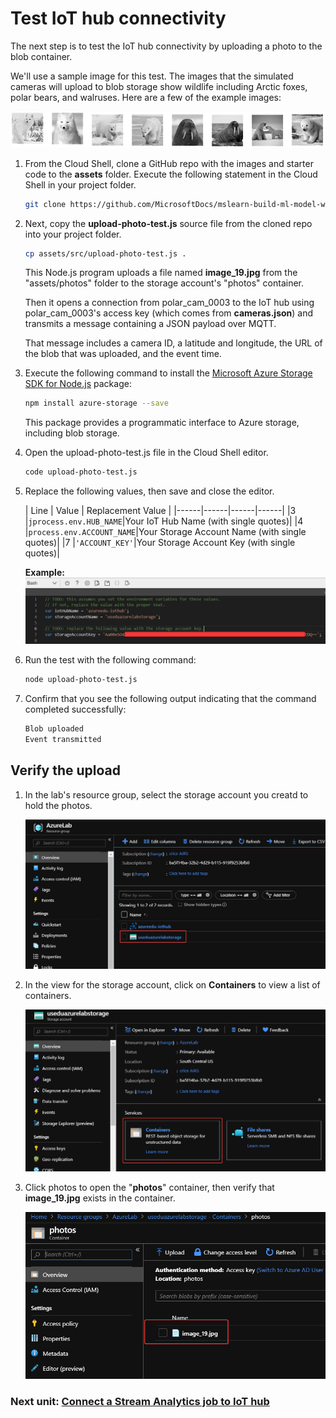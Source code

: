 # Test IoT hub connectivity
The next step is to test the IoT hub connectivity by uploading a photo to the blob container.

We'll use a sample image for this test. The images that the simulated cameras will upload to blob storage show wildlife including Arctic foxes, polar bears, and walruses. Here are a few of the example images:  

![Wildlife photos](media/5-wildlife-images.png)

1. From the Cloud Shell, clone a GitHub repo with the images and starter code to the **assets** folder. Execute the following statement in the Cloud Shell in your project folder.
    ```bash
    git clone https://github.com/MicrosoftDocs/mslearn-build-ml-model-with-azure-stream-analytics.git assets
    ```
1. Next, copy the **upload-photo-test.js** source file from the cloned repo into your project folder.
    ```bash
    cp assets/src/upload-photo-test.js .
    ```

    This Node.js program uploads a file named **image_19.jpg** from the "assets/photos" folder to the storage account's "photos" container.

    Then it opens a connection from polar_cam_0003 to the IoT hub using polar_cam_0003's access key (which comes from **cameras.json**) and transmits a message containing a JSON payload over MQTT.

    That message includes a camera ID, a latitude and longitude, the URL of the blob that was uploaded, and the event time.

1. Execute the following command to install the [Microsoft Azure Storage SDK for Node.js](https://www.npmjs.com/package/azure-storage) package:
    ```bash
    npm install azure-storage --save
    ```
    This package provides a programmatic interface to Azure storage, including blob storage.

1. Open the upload-photo-test.js file in the Cloud Shell editor.
    ```bash
    code upload-photo-test.js
    ```
1. Replace the following values, then save and close the editor.

    | Line | Value  | Replacement Value   |
    |------|------|------|------|
    |3 |```jprocess.env.HUB_NAME```|Your IoT Hub Name (with single quotes)|
    |4 |```process.env.ACCOUNT_NAME```|Your Storage Account Name (with single quotes)| 
    |7 |```'ACCOUNT_KEY'```|Your Storage Account Key (with single quotes)|
    
    **Example:**
    ![Example code](media/iot-hub-7.png)

1. Run the test with the following command:
    ```bash
    node upload-photo-test.js
    ```
1. Confirm that you see the following output indicating that the command completed successfully:
    ```bash
    Blob uploaded
    Event transmitted
    ```
## Verify the upload
1. In the lab's resource group, select the storage account you creatd to hold the photos.

    ![Verify uploads](media/verify-upload-1.png)

1. In the view for the storage account, click on **Containers** to view a list of containers. 

    ![Verify uploads](media/verify-upload-2.png)

1. Click photos to open the "**photos**" container, then verify that **image_19.jpg** exists in the container. 

    ![Verify uploads](media/verify-upload-3.png)


### Next unit: [Connect a Stream Analytics job to IoT hub](connect-stream-analytics.md)